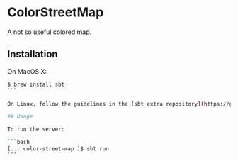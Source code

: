 # ColorStreetMap

A not so useful colored map.

## Installation

On MacOS X:

````bash
$ brew install sbt
```

On Linux, follow the guidelines in the [sbt extra repository](https://github.com/paulp/sbt-extras).

## Usage

To run the server:

```bash
[... color-street-map ]$ sbt run
```
